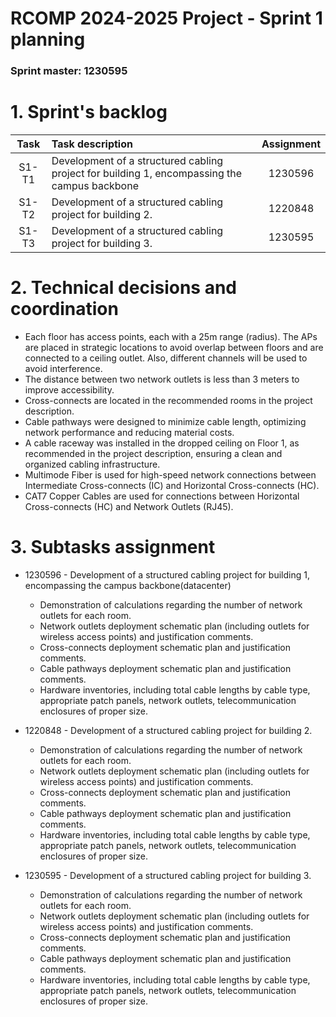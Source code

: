 RCOMP 2024-2025 Project - Sprint 1 planning
===========================================
### Sprint master: 1230595 ###

# 1. Sprint's backlog #

| Task  | Task description                                                                             | Assignment |
|:-----:|:---------------------------------------------------------------------------------------------|:----------:|
| S1-T1 | Development of a structured cabling project for building 1, encompassing the campus backbone |  1230596   |
| S1-T2 | Development of a structured cabling project for building 2.                                  |  1220848   |
| S1-T3 | Development of a structured cabling project for building 3.                                  |  1230595   |

# 2. Technical decisions and coordination #

- Each floor has access points, each with a 25m range (radius). The APs are placed in
  strategic locations to avoid overlap between floors and are connected to a ceiling outlet.
  Also, different channels will be used to avoid interference.
- The distance between two network outlets is less than 3 meters to improve accessibility.
- Cross-connects are located in the recommended rooms in the project description.
- Cable pathways were designed to minimize cable length, optimizing network performance and reducing material costs.
- A cable raceway was installed in the dropped ceiling on Floor 1, as recommended in the project description, ensuring a clean and organized cabling infrastructure.
- Multimode Fiber is used for high-speed network connections between Intermediate Cross-connects (IC) and Horizontal Cross-connects (HC).
- CAT7 Copper Cables are used for connections between Horizontal Cross-connects (HC) and Network Outlets (RJ45).

# 3. Subtasks assignment #

* 1230596 - Development of a structured cabling project for building 1, encompassing the campus backbone(datacenter)
  - Demonstration of calculations regarding the number of network outlets for each room.
  - Network outlets deployment schematic plan (including outlets for wireless access points)
    and justification comments.
  - Cross-connects deployment schematic plan and justification comments.
  - Cable pathways deployment schematic plan and justification comments.
  - Hardware inventories, including total cable lengths by cable type, appropriate patch
    panels, network outlets, telecommunication enclosures of proper size.


* 1220848 - Development of a structured cabling project for building 2.
  - Demonstration of calculations regarding the number of network outlets for each room.
  - Network outlets deployment schematic plan (including outlets for wireless access points)
    and justification comments.
  - Cross-connects deployment schematic plan and justification comments.
  - Cable pathways deployment schematic plan and justification comments.
  - Hardware inventories, including total cable lengths by cable type, appropriate patch
    panels, network outlets, telecommunication enclosures of proper size.


* 1230595 - Development of a structured cabling project for building 3.
  - Demonstration of calculations regarding the number of network outlets for each room.
  - Network outlets deployment schematic plan (including outlets for wireless access points)
    and justification comments.
  - Cross-connects deployment schematic plan and justification comments.
  - Cable pathways deployment schematic plan and justification comments.
  - Hardware inventories, including total cable lengths by cable type, appropriate patch
    panels, network outlets, telecommunication enclosures of proper size.






